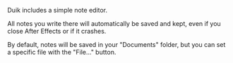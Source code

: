 Duik includes a simple note editor.

All notes you write there will automatically be saved and kept, even if you close After Effects or if it crashes.

By default, notes will be saved in your "Documents" folder, but you can set a specific file with the "File..." button.
